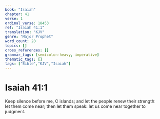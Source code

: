 ```yaml
---
book: "Isaiah"
chapter: 41
verse: 1
ordinal_verse: 18453
ref: "Isaiah 41:1"
translation: "KJV"
genre: "Major Prophet"
word_count: 28
topics: []
cross_references: []
grammar_tags: [semicolon-heavy, imperative]
thematic_tags: []
tags: ["Bible","KJV","Isaiah"]
---
```


# Isaiah 41:1

Keep silence before me, O islands; and let the people renew their strength: let them come near; then let them speak: let us come near together to judgment.
